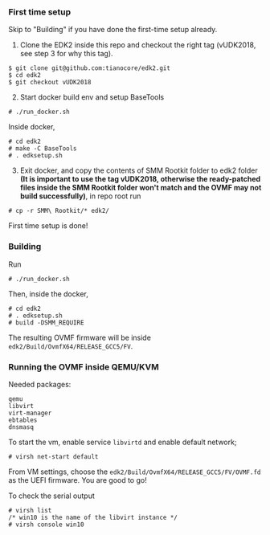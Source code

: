 ### First time setup

Skip to "Building" if you have done the first-time setup already.

1. Clone the EDK2 inside this repo and checkout the right tag (vUDK2018, see step 3 for why this tag). 
```
$ git clone git@github.com:tianocore/edk2.git
$ cd edk2
$ git checkout vUDK2018
```

2. Start docker build env and setup BaseTools
```
# ./run_docker.sh
```
Inside docker, 
```
# cd edk2 
# make -C BaseTools
# . edksetup.sh
```

3. Exit docker, and copy the contents of SMM Rootkit folder to edk2 folder **(It is important to use the tag vUDK2018, otherwise the ready-patched files inside the SMM Rootkit folder won't match and the OVMF may not build successfully)**, in repo root run
```
# cp -r SMM\ Rootkit/* edk2/
```

First time setup is done!

### Building

Run
```
# ./run_docker.sh
```

Then, inside the docker,
```
# cd edk2
# . edksetup.sh
# build -DSMM_REQUIRE
```

The resulting OVMF firmware will be inside `edk2/Build/OvmfX64/RELEASE_GCC5/FV`.

### Running the OVMF inside QEMU/KVM

Needed packages:
```
qemu
libvirt
virt-manager
ebtables
dnsmasq
```

To start the vm, enable service `libvirtd` and enable default network; 
```
# virsh net-start default
```

From VM settings, choose the `edk2/Build/OvmfX64/RELEASE_GCC5/FV/OVMF.fd` as the UEFI firmware. You are good to go!

To check the serial output
```
# virsh list
/* win10 is the name of the libvirt instance */
# virsh console win10
```